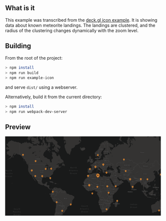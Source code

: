 ## What is it
This example was transcribed from the [deck.gl icon example](https://github.com/uber/deck.gl/tree/master/examples/icon). It is showing data about known meteorite landings. The landings are clustered, and the radius of the clustering changes dynamically with the zoom level.

## Building
From the root of the project:

```bash
> npm install
> npm run build
> npm run example-icon
```

and serve `dist/` using a webserver.

Alternatively, build it from the current directory:

```bash
> npm install
> npm run webpack-dev-server
```

## Preview
![icon example](https://github.com/f-o-a-m/purescript-deck-gl/blob/initial-branch/examples/icon/image.png)
